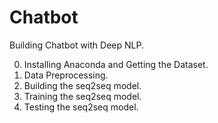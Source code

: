 # Chatbot

Building Chatbot with Deep NLP.

0. Installing Anaconda and Getting the Dataset.
1. Data Preprocessing.
2. Building the seq2seq model.
3. Training the seq2seq model.
4. Testing the seq2seq model.
 
